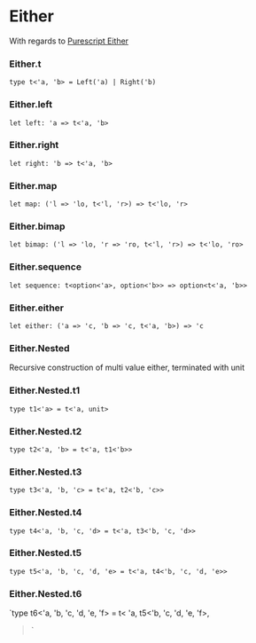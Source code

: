 # Either


With regards to [Purescript Either](https://pursuit.purescript.org/packages/purescript-either/6.1.0/docs/Data.Either)

### Either.t
  
`type t<'a, 'b> = Left('a) | Right('b)`  


### Either.left
  
`let left: 'a => t<'a, 'b>`  


### Either.right
  
`let right: 'b => t<'a, 'b>`  


### Either.map
  
`let map: ('l => 'lo, t<'l, 'r>) => t<'lo, 'r>`  


### Either.bimap
  
`let bimap: ('l => 'lo, 'r => 'ro, t<'l, 'r>) => t<'lo, 'ro>`  


### Either.sequence
  
`let sequence: t<option<'a>, option<'b>> => option<t<'a, 'b>>`  


### Either.either
  
`let either: ('a => 'c, 'b => 'c, t<'a, 'b>) => 'c`  


### Either.Nested
  
Recursive construction of multi value either, terminated with unit  
### Either.Nested.t1
  
`type t1<'a> = t<'a, unit>`  


### Either.Nested.t2
  
`type t2<'a, 'b> = t<'a, t1<'b>>`  


### Either.Nested.t3
  
`type t3<'a, 'b, 'c> = t<'a, t2<'b, 'c>>`  


### Either.Nested.t4
  
`type t4<'a, 'b, 'c, 'd> = t<'a, t3<'b, 'c, 'd>>`  


### Either.Nested.t5
  
`type t5<'a, 'b, 'c, 'd, 'e> = t<'a, t4<'b, 'c, 'd, 'e>>`  


### Either.Nested.t6
  
`type t6<'a, 'b, 'c, 'd, 'e, 'f> = t<
  'a,
  t5<'b, 'c, 'd, 'e, 'f>,
>`  

